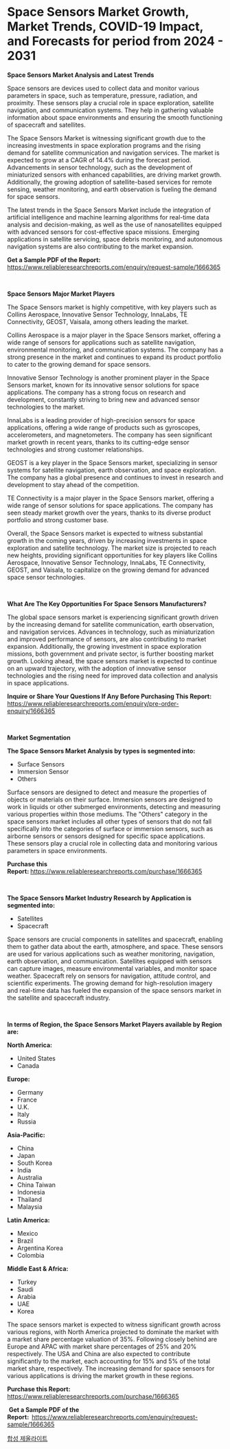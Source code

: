 <p><h1>Space Sensors Market Growth, Market Trends, COVID-19 Impact, and Forecasts for period from 2024 - 2031</h1></p><p><strong>Space Sensors Market Analysis and Latest Trends</strong></p>
<p><p>Space sensors are devices used to collect data and monitor various parameters in space, such as temperature, pressure, radiation, and proximity. These sensors play a crucial role in space exploration, satellite navigation, and communication systems. They help in gathering valuable information about space environments and ensuring the smooth functioning of spacecraft and satellites.</p><p>The Space Sensors Market is witnessing significant growth due to the increasing investments in space exploration programs and the rising demand for satellite communication and navigation services. The market is expected to grow at a CAGR of 14.4% during the forecast period. Advancements in sensor technology, such as the development of miniaturized sensors with enhanced capabilities, are driving market growth. Additionally, the growing adoption of satellite-based services for remote sensing, weather monitoring, and earth observation is fueling the demand for space sensors.</p><p>The latest trends in the Space Sensors Market include the integration of artificial intelligence and machine learning algorithms for real-time data analysis and decision-making, as well as the use of nanosatellites equipped with advanced sensors for cost-effective space missions. Emerging applications in satellite servicing, space debris monitoring, and autonomous navigation systems are also contributing to the market expansion.</p></p>
<p><strong>Get a Sample PDF of the Report:&nbsp;</strong> <a href="https://www.reliableresearchreports.com/enquiry/request-sample/1666365">https://www.reliableresearchreports.com/enquiry/request-sample/1666365</a></p>
<p>&nbsp;</p>
<p><strong>Space Sensors Major Market Players</strong></p>
<p><p>The Space Sensors market is highly competitive, with key players such as Collins Aerospace, Innovative Sensor Technology, InnaLabs, TE Connectivity, GEOST, Vaisala, among others leading the market.</p><p>Collins Aerospace is a major player in the Space Sensors market, offering a wide range of sensors for applications such as satellite navigation, environmental monitoring, and communication systems. The company has a strong presence in the market and continues to expand its product portfolio to cater to the growing demand for space sensors.</p><p>Innovative Sensor Technology is another prominent player in the Space Sensors market, known for its innovative sensor solutions for space applications. The company has a strong focus on research and development, constantly striving to bring new and advanced sensor technologies to the market.</p><p>InnaLabs is a leading provider of high-precision sensors for space applications, offering a wide range of products such as gyroscopes, accelerometers, and magnetometers. The company has seen significant market growth in recent years, thanks to its cutting-edge sensor technologies and strong customer relationships.</p><p>GEOST is a key player in the Space Sensors market, specializing in sensor systems for satellite navigation, earth observation, and space exploration. The company has a global presence and continues to invest in research and development to stay ahead of the competition.</p><p>TE Connectivity is a major player in the Space Sensors market, offering a wide range of sensor solutions for space applications. The company has seen steady market growth over the years, thanks to its diverse product portfolio and strong customer base.</p><p>Overall, the Space Sensors market is expected to witness substantial growth in the coming years, driven by increasing investments in space exploration and satellite technology. The market size is projected to reach new heights, providing significant opportunities for key players like Collins Aerospace, Innovative Sensor Technology, InnaLabs, TE Connectivity, GEOST, and Vaisala, to capitalize on the growing demand for advanced space sensor technologies.</p></p>
<p>&nbsp;</p>
<p><strong>What Are The Key Opportunities For Space Sensors Manufacturers?</strong></p>
<p><p>The global space sensors market is experiencing significant growth driven by the increasing demand for satellite communication, earth observation, and navigation services. Advances in technology, such as miniaturization and improved performance of sensors, are also contributing to market expansion. Additionally, the growing investment in space exploration missions, both government and private sector, is further boosting market growth. Looking ahead, the space sensors market is expected to continue on an upward trajectory, with the adoption of innovative sensor technologies and the rising need for improved data collection and analysis in space applications.</p></p>
<p><strong>Inquire or Share Your Questions If Any Before Purchasing This Report:</strong> <a href="https://www.reliableresearchreports.com/enquiry/pre-order-enquiry/1666365">https://www.reliableresearchreports.com/enquiry/pre-order-enquiry/1666365</a></p>
<p>&nbsp;</p>
<p><strong>Market Segmentation</strong></p>
<p><strong>The Space Sensors Market Analysis by types is segmented into:</strong></p>
<p><ul><li>Surface Sensors</li><li>Immersion Sensor</li><li>Others</li></ul></p>
<p><p>Surface sensors are designed to detect and measure the properties of objects or materials on their surface. Immersion sensors are designed to work in liquids or other submerged environments, detecting and measuring various properties within those mediums. The "Others" category in the space sensors market includes all other types of sensors that do not fall specifically into the categories of surface or immersion sensors, such as airborne sensors or sensors designed for specific space applications. These sensors play a crucial role in collecting data and monitoring various parameters in space environments.</p></p>
<p><strong>Purchase this Report:&nbsp;</strong><a href="https://www.reliableresearchreports.com/purchase/1666365">https://www.reliableresearchreports.com/purchase/1666365</a></p>
<p>&nbsp;</p>
<p><strong>The Space Sensors Market Industry Research by Application is segmented into:</strong></p>
<p><ul><li>Satellites</li><li>Spacecraft</li></ul></p>
<p><p>Space sensors are crucial components in satellites and spacecraft, enabling them to gather data about the earth, atmosphere, and space. These sensors are used for various applications such as weather monitoring, navigation, earth observation, and communication. Satellites equipped with sensors can capture images, measure environmental variables, and monitor space weather. Spacecraft rely on sensors for navigation, attitude control, and scientific experiments. The growing demand for high-resolution imagery and real-time data has fueled the expansion of the space sensors market in the satellite and spacecraft industry.</p></p>
<p>&nbsp;</p>
<p><strong>In terms of Region, the Space Sensors Market Players available by Region are:</strong></p>
<p>
    <p> <strong> North America: </strong>
        <ul>
            <li>United States</li>
            <li>Canada</li>
        </ul>
        </p> 
    <p> <strong> Europe: </strong>
        <ul>
            <li>Germany</li>
            <li>France</li>
            <li>U.K.</li>
            <li>Italy</li>
            <li>Russia</li>
        </ul>
        </p> 
    <p> <strong> Asia-Pacific: </strong>
        <ul>
            <li>China</li>
            <li>Japan</li>
            <li>South Korea</li>
            <li>India</li>
            <li>Australia</li>
            <li>China Taiwan</li>
            <li>Indonesia</li>
            <li>Thailand</li>
            <li>Malaysia</li>
        </ul>
        </p> 
    <p> <strong> Latin America: </strong>
        <ul>
            <li>Mexico</li>
            <li>Brazil</li>
            <li>Argentina Korea</li>
            <li>Colombia</li>
        </ul>
        </p> 
    <p> <strong> Middle East & Africa: </strong>
        <ul>
            <li>Turkey</li>
            <li>Saudi</li>
            <li>Arabia</li>
            <li>UAE</li>
            <li>Korea</li>
        </ul>
    </p>
    </p>
<p><p>The space sensors market is expected to witness significant growth across various regions, with North America projected to dominate the market with a market share percentage valuation of 35%. Following closely behind are Europe and APAC with market share percentages of 25% and 20% respectively. The USA and China are also expected to contribute significantly to the market, each accounting for 15% and 5% of the total market share, respectively. The increasing demand for space sensors for various applications is driving the market growth in these regions.</p></p>
<p><strong>Purchase this Report: </strong><a href="https://www.reliableresearchreports.com/purchase/1666365">https://www.reliableresearchreports.com/purchase/1666365</a></p>
<p>&nbsp;<strong>Get a Sample PDF of the Report:&nbsp;&nbsp;</strong><a href="https://www.reliableresearchreports.com/enquiry/request-sample/1666365">https://www.reliableresearchreports.com/enquiry/request-sample/1666365</a></p>
<p><strong></strong></p>
<p><p><a href="https://github.com/jntpkh496620/Market-Research-Report-List-1/blob/main/53387188455.md">합성 제올라이트</a></p></p>